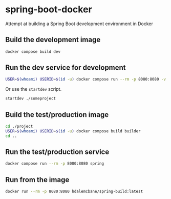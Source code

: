 # spring-boot-docker
Attempt at building a Spring Boot development environment in Docker

## Build the development image
```bash
docker compose build dev
```

## Run the dev service for development
```bash
USER=$(whoami) USERID=$(id -u) docker compose run --rm -p 8080:8080 -v ./project:/app -v ./project/.dockerdev/.gradle:/dotgradle dev /bin/bash
```

Or use the `startdev` script.
```bash
startdev ./someproject
```

## Build the test/production image
```bash
cd ./project
USER=$(whoami) USERID=$(id -u) docker compose build builder
cd ..
```

## Run the test/production service
```bash
docker compose run --rm -p 8080:8080 spring
```

## Run from the image
```bash
docker run --rm -p 8080:8080 hdalemcbane/spring-build:latest
```
